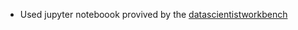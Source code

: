 * Used jupyter noteboook provived by the [datascientistworkbench](https://datascientistworkbench.com/)

